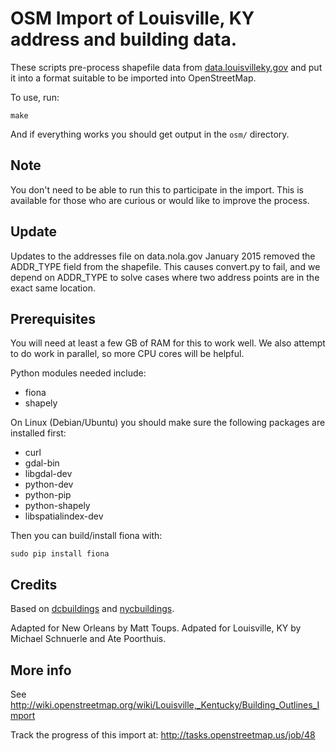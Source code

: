 # OSM Import of Louisville, KY address and building data.

These scripts pre-process shapefile data from [data.louisvilleky.gov](https://data.louisvilleky.gov) and put it into a format suitable to be imported into OpenStreetMap.

To use, run:

    make

And if everything works you should get output in the `osm/` directory.

## Note

You don't need to be able to run this to participate in the import. This is available for those who are curious or would like to improve the process.

## Update

Updates to the addresses file on data.nola.gov January 2015 removed the ADDR\_TYPE field from the shapefile. This causes convert.py to fail, and we depend on ADDR\_TYPE to solve cases where two address points are in the exact same location.


## Prerequisites

You will need at least a few GB of RAM for this to work well. We also attempt to do work in parallel, so more CPU cores will be helpful.

Python modules needed include:
* fiona
* shapely

On Linux (Debian/Ubuntu) you should make sure the following packages are installed first:
* curl
* gdal-bin
* libgdal-dev
* python-dev
* python-pip
* python-shapely
* libspatialindex-dev

Then you can build/install fiona with:

    sudo pip install fiona

## Credits

Based on [dcbuildings](https://github.com/osmlab/dcbuildings) and [nycbuildings](https://github.com/osmlab/nycbuildings).

Adapted for New Orleans by Matt Toups.  Adpated for Louisville, KY by Michael Schnuerle and Ate Poorthuis.

## More info

See http://wiki.openstreetmap.org/wiki/Louisville,_Kentucky/Building_Outlines_Import

Track the progress of this import at: http://tasks.openstreetmap.us/job/48
